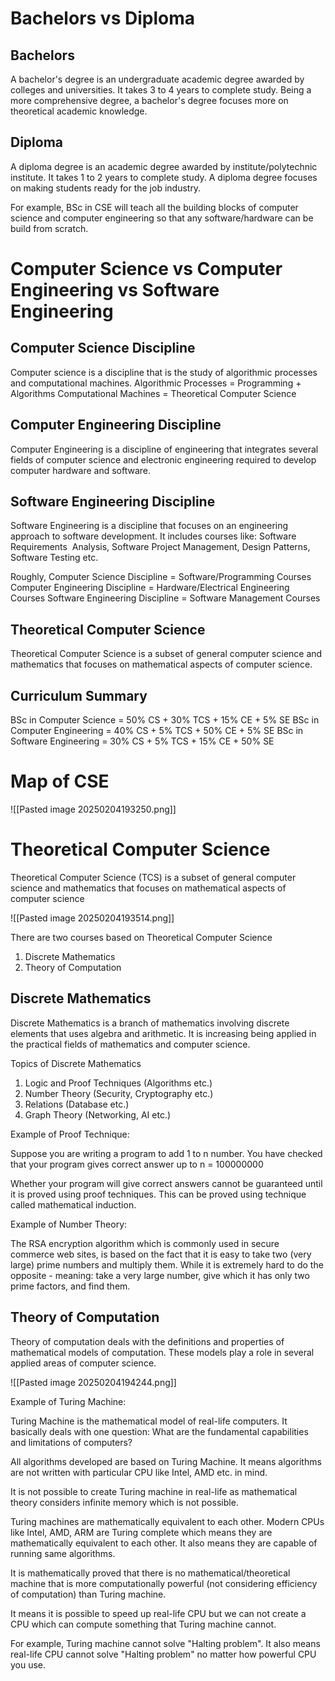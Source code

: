 

# Bachelors vs Diploma

## Bachelors

A bachelor's degree is an undergraduate academic degree awarded by colleges and universities. It takes 3 to 4 years to complete study. Being a more comprehensive degree, a bachelor's degree focuses more on theoretical academic knowledge.

## Diploma

A diploma degree is an academic degree awarded by institute/polytechnic institute. It takes 1 to 2 years to complete study. A diploma degree focuses on making students ready for the job industry.


For example,
BSc in CSE will teach all the building blocks of computer science and computer engineering so that any software/hardware can be build from scratch.




# Computer Science vs Computer Engineering vs Software Engineering

## Computer Science Discipline

Computer science is a discipline that is the study of algorithmic processes and computational machines.
	Algorithmic Processes = Programming + Algorithms
	Computational Machines = Theoretical Computer Science

## Computer Engineering Discipline

Computer Engineering is a discipline of engineering that integrates several fields of computer science and electronic engineering required to develop computer hardware and software.

## Software Engineering Discipline

Software Engineering is a discipline that focuses on an engineering approach to software development. It includes courses like: Software Requirements  Analysis, Software Project Management, Design Patterns, Software Testing etc.



Roughly,
	Computer Science Discipline = Software/Programming Courses
	Computer Engineering Discipline = Hardware/Electrical Engineering Courses
	Software Engineering Discipline = Software Management Courses


## Theoretical Computer Science

Theoretical Computer Science is a subset of general computer science and mathematics that focuses on mathematical aspects of computer science.


## Curriculum Summary

BSc in Computer Science = 50% CS + 30% TCS + 15% CE + 5% SE
BSc in Computer Engineering = 40% CS + 5% TCS + 50% CE + 5% SE
BSc in Software Engineering = 30% CS + 5% TCS + 15% CE + 50% SE


# Map of CSE

![[Pasted image 20250204193250.png]]



# Theoretical Computer Science

Theoretical Computer Science (TCS) is a subset of general computer science and mathematics that focuses on mathematical aspects of computer science

![[Pasted image 20250204193514.png]]

There are two courses based on Theoretical Computer Science
1. Discrete Mathematics
2. Theory of Computation


## Discrete Mathematics

Discrete Mathematics is a branch of mathematics involving discrete elements that uses algebra and arithmetic. It is increasing being applied in the practical fields of mathematics and computer science.

Topics of Discrete Mathematics
1. Logic and Proof Techniques (Algorithms etc.)
2. Number Theory (Security, Cryptography etc.)
3. Relations (Database etc.)
4. Graph Theory (Networking, AI etc.)


Example of Proof Technique:

Suppose you are writing a program to add 1 to n number. You have checked that your program gives correct answer up to n = 100000000

Whether your program will give correct answers cannot be guaranteed until it is proved using proof techniques. This can be proved using technique called mathematical induction.


Example of Number Theory:

The RSA encryption algorithm which is commonly used in secure commerce web sites, is based on the fact that it is easy to take two (very large) prime numbers and multiply them. While it is extremely hard to do the opposite - meaning: take a very large number, give which it has only two prime factors, and find them.



## Theory of Computation

Theory of computation deals with the definitions and properties of mathematical models of computation. These models play a role in several applied areas of computer science.

![[Pasted image 20250204194244.png]]

Example of Turing Machine:

Turing Machine is the mathematical model of real-life computers. It basically deals with one question: What are the fundamental capabilities and limitations of computers?

All algorithms developed are based on Turing Machine. It means algorithms are not written with particular CPU like Intel, AMD etc. in mind.

It is not possible to create Turing machine in real-life as mathematical theory considers infinite memory which is not possible.

Turing machines are mathematically equivalent to each other. Modern CPUs like Intel, AMD, ARM are Turing complete which means they are mathematically equivalent to each other. It also means they are capable of running same algorithms.

It is mathematically proved that there is no mathematical/theoretical machine that is more computationally powerful (not considering efficiency of computation) than Turing machine.

It means it is possible to speed up real-life CPU but we can not create a CPU which can compute something that Turing machine cannot.

For example, Turing machine cannot solve "Halting problem". It also means real-life CPU cannot solve "Halting problem" no matter how powerful CPU you use.